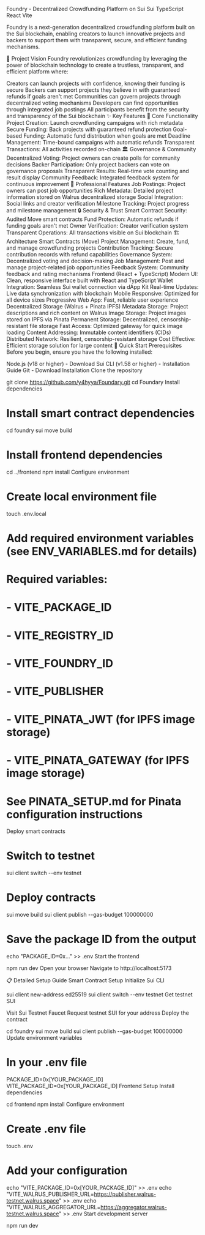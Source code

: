 Foundry - Decentralized Crowdfunding Platform on Sui
Sui TypeScript React Vite

Foundry is a next-generation decentralized crowdfunding platform built on the Sui blockchain, enabling creators to launch innovative projects and backers to support them with transparent, secure, and efficient funding mechanisms.

🌟 Project Vision
Foundry revolutionizes crowdfunding by leveraging the power of blockchain technology to create a trustless, transparent, and efficient platform where:

Creators can launch projects with confidence, knowing their funding is secure
Backers can support projects they believe in with guaranteed refunds if goals aren't met
Communities can govern projects through decentralized voting mechanisms
Developers can find opportunities through integrated job postings
All participants benefit from the security and transparency of the Sui blockchain
✨ Key Features
🚀 Core Functionality
Project Creation: Launch crowdfunding campaigns with rich metadata
Secure Funding: Back projects with guaranteed refund protection
Goal-based Funding: Automatic fund distribution when goals are met
Deadline Management: Time-bound campaigns with automatic refunds
Transparent Transactions: All activities recorded on-chain
🏛️ Governance & Community
Decentralized Voting: Project owners can create polls for community decisions
Backer Participation: Only project backers can vote on governance proposals
Transparent Results: Real-time vote counting and result display
Community Feedback: Integrated feedback system for continuous improvement
💼 Professional Features
Job Postings: Project owners can post job opportunities
Rich Metadata: Detailed project information stored on Walrus decentralized storage
Social Integration: Social links and creator verification
Milestone Tracking: Project progress and milestone management
🔒 Security & Trust
Smart Contract Security: Audited Move smart contracts
Fund Protection: Automatic refunds if funding goals aren't met
Owner Verification: Creator verification system
Transparent Operations: All transactions visible on Sui blockchain
🏗️ Architecture
Smart Contracts (Move)
Project Management: Create, fund, and manage crowdfunding projects
Contribution Tracking: Secure contribution records with refund capabilities
Governance System: Decentralized voting and decision-making
Job Management: Post and manage project-related job opportunities
Feedback System: Community feedback and rating mechanisms
Frontend (React + TypeScript)
Modern UI: Clean, responsive interface built with React and TypeScript
Wallet Integration: Seamless Sui wallet connection via dApp Kit
Real-time Updates: Live data synchronization with blockchain
Mobile Responsive: Optimized for all device sizes
Progressive Web App: Fast, reliable user experience
Decentralized Storage (Walrus + Pinata IPFS)
Metadata Storage: Project descriptions and rich content on Walrus
Image Storage: Project images stored on IPFS via Pinata
Permanent Storage: Decentralized, censorship-resistant file storage
Fast Access: Optimized gateway for quick image loading
Content Addressing: Immutable content identifiers (CIDs)
Distributed Network: Resilient, censorship-resistant storage
Cost Effective: Efficient storage solution for large content
🚀 Quick Start
Prerequisites
Before you begin, ensure you have the following installed:

Node.js (v18 or higher) - Download
Sui CLI (v1.58 or higher) - Installation Guide
Git - Download
Installation
Clone the repository

git clone https://github.com/y4hyya/Foundary.git
cd Foundary
Install dependencies

# Install smart contract dependencies
cd foundry
sui move build

# Install frontend dependencies
cd ../frontend
npm install
Configure environment

# Create local environment file
touch .env.local

# Add required environment variables (see ENV_VARIABLES.md for details)
# Required variables:
# - VITE_PACKAGE_ID
# - VITE_REGISTRY_ID
# - VITE_FOUNDRY_ID
# - VITE_PUBLISHER
# - VITE_PINATA_JWT (for IPFS image storage)
# - VITE_PINATA_GATEWAY (for IPFS image storage)

# See PINATA_SETUP.md for Pinata configuration instructions
Deploy smart contracts

# Switch to testnet
sui client switch --env testnet

# Deploy contracts
sui move build
sui client publish --gas-budget 100000000

# Save the package ID from the output
echo "PACKAGE_ID=0x..." >> .env
Start the frontend

npm run dev
Open your browser Navigate to http://localhost:5173

📋 Detailed Setup Guide
Smart Contract Setup
Initialize Sui CLI

sui client new-address ed25519
sui client switch --env testnet
Get testnet SUI

Visit Sui Testnet Faucet
Request testnet SUI for your address
Deploy the contract

cd foundry
sui move build
sui client publish --gas-budget 100000000
Update environment variables

# In your .env file
PACKAGE_ID=0x[YOUR_PACKAGE_ID]
VITE_PACKAGE_ID=0x[YOUR_PACKAGE_ID]
Frontend Setup
Install dependencies

cd frontend
npm install
Configure environment

# Create .env file
touch .env

# Add your configuration
echo "VITE_PACKAGE_ID=0x[YOUR_PACKAGE_ID]" >> .env
echo "VITE_WALRUS_PUBLISHER_URL=https://publisher.walrus-testnet.walrus.space" >> .env
echo "VITE_WALRUS_AGGREGATOR_URL=https://aggregator.walrus-testnet.walrus.space" >> .env
Start development server

npm run dev
